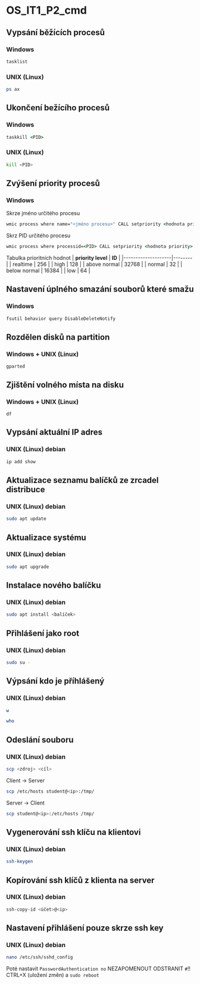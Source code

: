 # OS_IT1_P2_cmd

## Vypsání běžících procesů 
### Windows
```cmd
tasklist
```

### UNIX (Linux)
```bash
ps ax
```

## Ukončení bežícího procesů
### Windows
```cmd
taskkill <PID>
```

### UNIX (Linux)
```bash
kill <PID>
```

## Zvýšení priority procesů
### Windows
Skrze jméno určitého procesu
```cmd
wmic process where name="<jméno procesu>" CALL setpriority <hodnota priority>
```
Skrz PID určitého procesu
```cmd
wmic process where processid=<PID> CALL setpriority <hodnota priority>
```
Tabulka prioritních hodnot
| **priority level** | **ID** |
|--------------------|--------|
| realtime           | 256    |
| high               | 128    |
| above normal       | 32768  |
| normal             | 32     |
| below normal       | 16384  |
| low                | 64     |

## Nastavení úplného smazání souborů které smažu
### Windows
```cmd
fsutil behavior query DisableDeleteNotify
```

## Rozdělen disků na partition
### Windows + UNIX (Linux)
```
gparted
```

## Zjištění volného místa na disku
### Windows + UNIX (Linux)
```
df
```

## Vypsání aktuální IP adres
### UNIX (Linux) debian
```bash
ip add show
```

## Aktualizace seznamu balíčků ze zrcadel distribuce
### UNIX (Linux) debian
```bash
sudo apt update
```

## Aktualizace systému
### UNIX (Linux) debian
```bash
sudo apt upgrade
```

## Instalace nového balíčku
### UNIX (Linux) debian
```bash
sudo apt install <balíček>
```

## Přihlášení jako root
### UNIX (Linux) debian
```bash
sudo su -
```

## Výpsání kdo je příhlášený
### UNIX (Linux) debian
```bash
w
```
```bash
who
```

## Odeslání souboru
### UNIX (Linux) debian
```bash
scp <zdroj> <cíl>
```
Client -> Server
```bash
scp /etc/hosts student@<ip>:/tmp/
```
Server -> Client
```bash
scp student@<ip>:/etc/hosts /tmp/
```

## Vygenerování ssh klíču na klientovi
### UNIX (Linux) debian
```bash
ssh-keygen
```

## Kopírování ssh klíčů z klienta na server
### UNIX (Linux) debian
```bash
ssh-copy-id <účet>@<ip>
```

## Nastavení přihlášení pouze skrze ssh key
### UNIX (Linux) debian
```bash
nano /etc/ssh/sshd_config
```
Poté nastavit `PasswordAuthentication no` NEZAPOMENOUT ODSTRANIT `#`!!
CTRL+X (uložení změn) a `sudo reboot`
